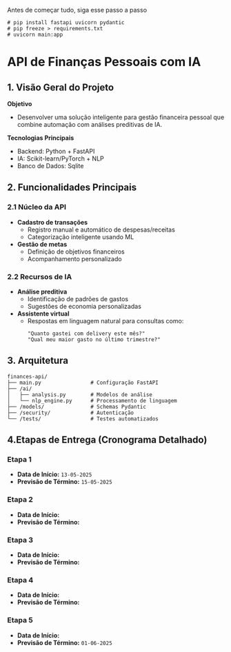 Antes de começar tudo, siga esse passo a passo

```text
# pip install fastapi uvicorn pydantic
# pip freeze > requirements.txt
# uvicorn main:app
```

# API de Finanças Pessoais com IA

## 1. Visão Geral do Projeto

**Objetivo**  
  - Desenvolver uma solução inteligente para gestão financeira pessoal que combine automação com análises preditivas de IA.

**Tecnologias Principais**
- Backend: Python + FastAPI
- IA: Scikit-learn/PyTorch + NLP
- Banco de Dados: Sqlite

## 2. Funcionalidades Principais

### 2.1 Núcleo da API
- **Cadastro de transações**
  - Registro manual e automático de despesas/receitas
  - Categorização inteligente usando ML
- **Gestão de metas**
  - Definição de objetivos financeiros
  - Acompanhamento personalizado

### 2.2 Recursos de IA
- **Análise preditiva**
  - Identificação de padrões de gastos
  - Sugestões de economia personalizadas
- **Assistente virtual**
  - Respostas em linguagem natural para consultas como:
    ```
    "Quanto gastei com delivery este mês?"
    "Qual meu maior gasto no último trimestre?"
    ```

## 3. Arquitetura
```text
finances-api/
├── main.py                # Configuração FastAPI
├── /ai/
│   ├── analysis.py        # Modelos de análise
│   └── nlp_engine.py      # Processamento de linguagem
├── /models/               # Schemas Pydantic
├── /security/             # Autenticação
└── /tests/                # Testes automatizados
```

## 4.Etapas de Entrega (Cronograma Detalhado)
### Etapa 1
- **Data de Início:** `13-05-2025`
- **Previsão de Término:** `15-05-2025`

### Etapa 2
- **Data de Início:**
- **Previsão de Término:** 

### Etapa 3
- **Data de Início:** 
- **Previsão de Término:** 

### Etapa 4
- **Data de Início:** 
- **Previsão de Término:** 

### Etapa 5
- **Data de Início:**
- **Previsão de Término:** `01-06-2025`


